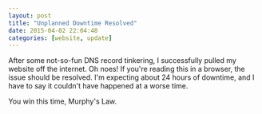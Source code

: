 ```yaml
---
layout: post
title: "Unplanned Downtime Resolved"
date: 2015-04-02 22:04:48
categories: [website, update]
---
```


After some not-so-fun DNS record tinkering, I successfully pulled my website off the internet. Oh
noes! If you're reading this in a browser, the issue should be resolved. I'm expecting about 24
hours of downtime, and I have to say it couldn't have happened at a worse time.

You win this time, Murphy's Law.
